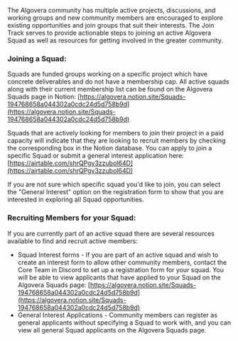 The Algovera community has multiple active projects, discussions, and working groups and new community members are encouraged to explore existing opportunities and join groups that suit their interests. The Join Track serves to provide actionable steps to joining an active Algovera Squad as well as resources for getting involved in the greater community.

### Joining a Squad:

Squads are funded groups working on a specific project which have concrete deliverables and do not have a membership cap. All active squads along with their current membership list can be found on the Algovera Squads page in Notion: [https://algovera.notion.site/Squads-194768658a044302a0cdc24d5d758b9d](https://algovera.notion.site/Squads-194768658a044302a0cdc24d5d758b9d)

Squads that are actively looking for members to join their project in a paid capacity will indicate that they are looking to recruit members by checking the corresponding box in the Notion database. You can apply to join a specific Squad or submit a general interest application here: [https://airtable.com/shrQPgy3zzubol64D](https://airtable.com/shrQPgy3zzubol64D)

If you are not sure which specific squad you'd like to join, you can select the "General Interest" option on the registration form to show that you are interested in exploring all Squad opportunities.

### Recruiting Members for your Squad:

If you are currently part of an active squad there are several resources available to find and recruit active members:

- Squad Interest forms - If you are part of an active squad and wish to create an interest form to allow other community members, contact the Core Team in Discord to set up a registration form for your squad. You will be able to view applicants that have applied to your Squad on the Algovera Squads page: [https://algovera.notion.site/Squads-194768658a044302a0cdc24d5d758b9d](https://algovera.notion.site/Squads-194768658a044302a0cdc24d5d758b9d)
- General Interest Applications - Community members can register as general applicants without specifying a Squad to work with, and you can view all general Squad applicants on the Algovera Squads page.